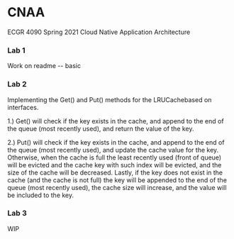 # CNAA
ECGR 4090 Spring 2021 Cloud Native Application Architecture

### Lab 1
Work on readme -- basic  

### Lab 2
Implementing the Get() and Put() methods for the LRUCachebased on interfaces.  

1.) Get() will check if the key exists in the cache, and append to the end of the queue (most recently used), and return the value of the key.  

2.) Put() will check if the key exists in the cache, and append to the end of the queue (most recently used), and update the cache value for the key. Otherwise, when the cache is full the least recently used (front of queue) will be evicted and the cache key with such index will be evicted, and the size of the cache will be decreased. Lastly, if the key does not exist in the cache (and the cache is not full) the key will be appended to the end of the queue (most recently used), the cache size will increase, and the value will be included to the key.

### Lab 3 
WIP
